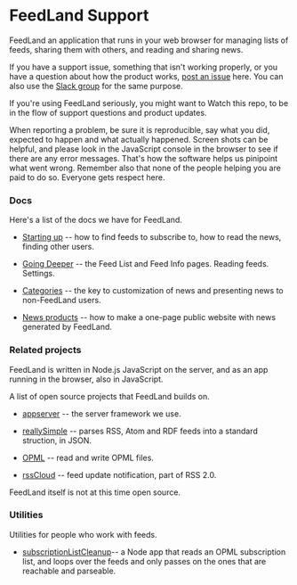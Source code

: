 # FeedLand Support

FeedLand an application that runs in your web browser for managing lists of feeds, sharing them with others, and reading and sharing news. 

If you have a support issue, something that isn't working properly, or you have a question about how the product works, <a href="https://github.com/scripting/feedlandSupport/issues">post an issue</a> here. You can also use the <a href="http://feedland.slack.com/">Slack group</a> for the same purpose. 

If you're using FeedLand seriously, you might want to Watch this repo, to be in the flow of support questions and product updates. 

When reporting a problem, be sure it is reproducible, say what you did, expected to happen and what actually happened. Screen shots can be helpful, and please look in the JavaScript console in the browser to see if there are any error messages. That's how the software helps us pinipoint what went wrong. Remember also that none of the people helping you are paid to do so. Everyone gets respect here. 

### Docs

Here's a list of the docs we have for FeedLand.

* <a href="http://docs.feedland.org/firstThings.opml">Starting up</a> -- how to find feeds to subscribe to, how to read the news, finding other users.

* <a href="http://docs.feedland.org/about.opml">Going Deeper</a> -- the Feed List and Feed Info pages. Reading feeds. Settings. 

* <a href="http://docs.feedland.org/categories.opml">Categories</a> -- the key to customization of news and presenting news to non-FeedLand users. 

* <a href="http://docs.feedland.org/newsProducts.opml">News products</a> -- how to make a one-page public website with news generated by FeedLand.

### Related projects

FeedLand is written in Node.js JavaScript on the server, and as an app running in the browser, also in JavaScript. 

A list of open source projects that FeedLand builds on. 

* <a href="https://github.com/scripting/appServer">appserver</a> -- the server framework we use.

* <a href="https://github.com/scripting/reallysimple">reallySimple</a> -- parses RSS, Atom and RDF feeds into a standard struction, in JSON.

* <a href="https://github.com/scripting/opmlPackage">OPML</a> -- read and write OPML files. 

* <a href="http://home.rsscloud.co/">rssCloud</a> -- feed update notification, part of RSS 2.0.

FeedLand itself is not at this time open source. 

### Utilities

Utilities for people who work with feeds.

* <a href="https://github.com/scripting/subscriptionListCleanup">subscriptionListCleanup</a>-- a Node app that reads an OPML subscription list, and loops over the feeds and only passes on the ones that are reachable and parseable.


